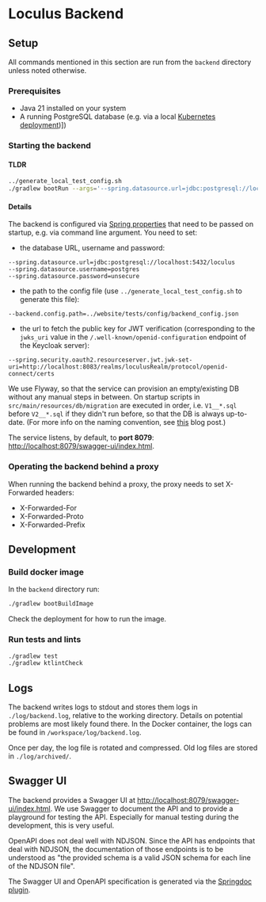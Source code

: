 # Loculus Backend

## Setup

All commands mentioned in this section are run from the `backend` directory unless noted otherwise.

### Prerequisites

* Java 21 installed on your system
* A running PostgreSQL database (e.g. via a local [Kubernetes deployment](../kubernetes/README.md))])

### Starting the backend

#### TLDR

```bash
../generate_local_test_config.sh
./gradlew bootRun --args='--spring.datasource.url=jdbc:postgresql://localhost:5432/loculus --spring.datasource.username=postgres --spring.datasource.password=unsecure --backend.config.path=../website/tests/config/backend_config.json --spring.security.oauth2.resourceserver.jwt.jwk-set-uri=http://localhost:8083/realms/loculusRealm/protocol/openid-connect/certs --keycloak.user=backend --keycloak.password=backend --keycloak.realm=loculusRealm --keycloak.client=test-cli --keycloak.url=http://localhost:8083'
```

#### Details

The backend is configured via
[Spring properties](https://docs.spring.io/spring-boot/docs/current/reference/html/features.html#features.external-config)
that need to be passed on startup, e.g. via command line argument.
You need to set:
* the database URL, username and password:
```
--spring.datasource.url=jdbc:postgresql://localhost:5432/loculus
--spring.datasource.username=postgres
--spring.datasource.password=unsecure
```
* the path to the config file (use `../generate_local_test_config.sh` to generate this file):
```
--backend.config.path=../website/tests/config/backend_config.json
```
* the url to fetch the public key for JWT verification 
  (corresponding to the `jwks_uri` value in the `/.well-known/openid-configuration` endpoint of the Keycloak server):
```
--spring.security.oauth2.resourceserver.jwt.jwk-set-uri=http://localhost:8083/realms/loculusRealm/protocol/openid-connect/certs
```

We use Flyway, so that the service can provision an empty/existing DB without any manual steps in between. On startup scripts in `src/main/resources/db/migration` are executed in order, i.e. `V1__*.sql` before `V2__*.sql` if they didn't run before, so that the DB is always up-to-date. (For more info on the naming convention, see [this](https://www.red-gate.com/blog/database-devops/flyway-naming-patterns-matter) blog post.)

The service listens, by default, to **port 8079**: <http://localhost:8079/swagger-ui/index.html>.

### Operating the backend behind a proxy

When running the backend behind a proxy, the proxy needs to set X-Forwarded headers:

* X-Forwarded-For
* X-Forwarded-Proto
* X-Forwarded-Prefix

## Development

### Build docker image

In the `backend` directory run:

```bash
./gradlew bootBuildImage
```

Check the deployment for how to run the image.

### Run tests and lints

```bash
./gradlew test
./gradlew ktlintCheck
```

## Logs

The backend writes logs to stdout and stores them logs in `./log/backend.log`, relative to the working directory.
Details on potential problems are most likely found there.
In the Docker container, the logs can be found in `/workspace/log/backend.log`.

Once per day, the log file is rotated and compressed. Old log files are stored in `./log/archived/`.

## Swagger UI

The backend provides a Swagger UI at <http://localhost:8079/swagger-ui/index.html>.
We use Swagger to document the API and to provide a playground for testing the API.
Especially for manual testing during the development, this is very useful.

OpenAPI does not deal well with NDJSON. 
Since the API has endpoints that deal with NDJSON, the documentation of those endpoints is to be understood as
"the provided schema is a valid JSON schema for each line of the NDJSON file".

The Swagger UI and OpenAPI specification is generated via the [Springdoc plugin](https://springdoc.org/).
